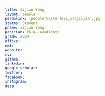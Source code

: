 ```yaml
---
title: Zijian Yang
layout: people
permalink: /people/master2021_yangzijian.jpg
status: Student
pname: Zijian Yang
position: Ph.D. Candidate
grade: 2024
office: 
eml: 
website: 
cv: 
github: 
linkedin:
google_scholar: 
twitter: 
facebook: 
instagram:
desp: 
---
```

